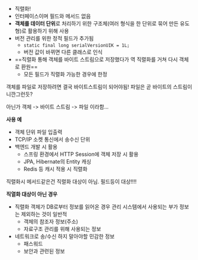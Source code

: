 - 직렬화!
- 인터페이스이며 필드와 메서드 없음
- **객체를 데이터 단위**로 처리하기 위한 구조체(여러 형식을 한 단위로 묶어 만든 유도형)로 활용하기 위해 사용
- 버전 관리를 위한 정적 필드가 추가됨
	- `static final long serialVersionUIK = 1L;`
	- 버전 값이 바뀌면 다른 클래스로 인식
- ==직렬화 통해 객체를 바이트 스트림으로 저장했다가 역 직렬화를 거쳐 다시 객체로 환원==
	- 모든 필드가 직렬화 가능한 경우에 한정

객체를 파일로 저장하려면 결국 바이트스트림이 되어야됨! 파일은 곧 바이트의 스트림이니깐그런듯?

아닌가 객체 -> 바이트 스트림 -> 파일
이라함...

**사용 예**
- 객체 단위 파일 입출력
- TCP/IP 소켓 통신에서 송수신 단위
- 백엔드 개발 시 활용
	- 스프링 환경에서 HTTP Session에 객체 저장 시 활용
	- JPA, Hibernate의 Entity 캐싱
	- Redis 등 캐시 적용 시 직렬화

직렬화시 메서드같은건 직렬화 대상이 아님. 필드등이 대상!!!!

**직열화 대상이 아닌 경우**
- 직렬화 객체가 DB로부터 정보를 읽어온 경우 관리 시스템에서 사용되는 부가 정보는 제외하는 것이 일반적
	- 객체의 참조자 정보(주소)
	- 자료구조 관리를 위해 사용되는 정보
- 네트워크로 송/수신 하지 말아야할 민감한 정보
	- 패스워드
	- 보안과 관련된 정보